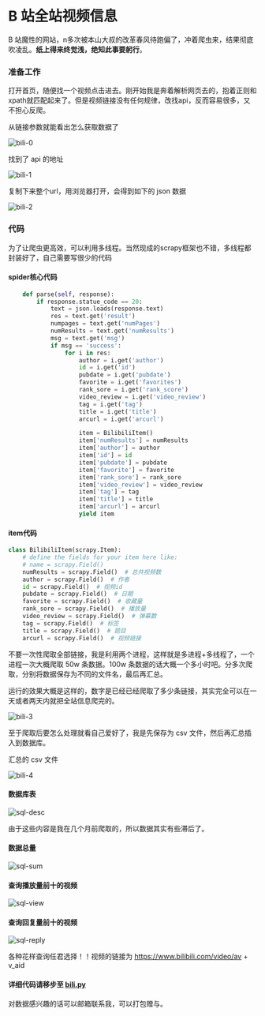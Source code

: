 # B 站全站视频信息

B 站魔性的网站，n多次被本山大叔的改革春风待跑偏了，冲着爬虫来，结果彻底吹凌乱。**纸上得来终觉浅，绝知此事要躬行**。

### 准备工作

打开首页，随便找一个视频点击进去。刚开始我是奔着解析网页去的，抱着正则和xpath就匹配起来了。但是视频链接没有任何规律，改找api，反而容易很多，又不担心反爬。

从链接参数就能看出怎么获取数据了

![bili-0](https://github.com/fenglei110/Data-analysis/blob/master/ch_Bilibili/images/small.png)

找到了 api 的地址
                
![bili-1](https://github.com/fenglei110/Data-analysis/blob/master/ch_Bilibili/images/bin.png)

复制下来整个url，用浏览器打开，会得到如下的 json 数据

![bili-2](https://github.com/fenglei110/Data-analysis/blob/master/ch_Bilibili/images/three.png)

### 代码

为了让爬虫更高效，可以利用多线程。当然现成的scrapy框架也不错，多线程都封装好了，自己需要写很少的代码

#### spider核心代码
```py
    def parse(self, response):
        if response.statue_code == 20:
            text = json.loads(response.text)
            res = text.get('result')
            numpages = text.get('numPages')
            numResults = text.get('numResults')
            msg = text.get('msg')
            if msg == 'success':
                for i in res:
                    author = i.get('author')
                    id = i.get('id')
                    pubdate = i.get('pubdate')
                    favorite = i.get('favorites')
                    rank_sore = i.get('rank_score')
                    video_review = i.get('video_review')
                    tag = i.get('tag')
                    title = i.get('title')
                    arcurl = i.get('arcurl')

                    item = BilibiliItem()
                    item['numResults'] = numResults
                    item['author'] = author
                    item['id'] = id
                    item['pubdate'] = pubdate
                    item['favorite'] = favorite
                    item['rank_sore'] = rank_sore
                    item['video_review'] = video_review
                    item['tag'] = tag
                    item['title'] = title
                    item['arcurl'] = arcurl
                    yield item    
```

#### item代码
```py
class BilibiliItem(scrapy.Item):
    # define the fields for your item here like:
    # name = scrapy.Field()
    numResults = scrapy.Field()  # 总共视频数
    author = scrapy.Field()  # 作者
    id = scrapy.Field()  # 视频id
    pubdate = scrapy.Field()  # 日期
    favorite = scrapy.Field()  # 收藏量
    rank_sore = scrapy.Field()  # 播放量
    video_review = scrapy.Field()  # 弹幕数
    tag = scrapy.Field()  # 标签
    title = scrapy.Field()  # 题目
    arcurl = scrapy.Field()  # 视频链接
```

不要一次性爬取全部链接，我是利用两个进程，这样就是多进程+多线程了，一个进程一次大概爬取 50w 条数据。100w 条数据的话大概一个多小时吧。分多次爬取，分别将数据保存为不同的文件名，最后再汇总。

运行的效果大概是这样的，数字是已经已经爬取了多少条链接，其实完全可以在一天或者两天内就把全站信息爬完的。

![bili-3](https://github.com/chenjiandongx/bili-spider/blob/master/images/bili-3.gif)

至于爬取后要怎么处理就看自己爱好了，我是先保存为 csv 文件，然后再汇总插入到数据库。

汇总的 csv 文件

![bili-4](https://github.com/chenjiandongx/bili-spider/blob/master/images/bili-4.png)

#### 数据库表

![sql-desc](https://github.com/chenjiandongx/bili-spider/blob/master/images/sql-desc.png)

由于这些内容是我在几个月前爬取的，所以数据其实有些滞后了。

#### 数据总量

![sql-sum](https://github.com/chenjiandongx/bili-spider/blob/master/images/sql-sum.png)

#### 查询播放量前十的视频

![sql-view](https://github.com/chenjiandongx/bili-spider/blob/master/images/sql-view.png)

#### 查询回复量前十的视频

![sql-reply](https://github.com/chenjiandongx/bili-spider/blob/master/images/sql-reply.png)

各种花样查询任君选择！！视频的链接为 https://www.bilibili.com/video/av + v_aid

#### 详细代码请移步至 [bili.py](https://github.com/chenjiandongx/bili-spider/blob/master/bili.py)

对数据感兴趣的话可以邮箱联系我，可以打包赠与。
